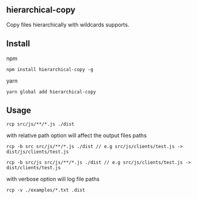 ## hierarchical-copy

Copy files hierarchically with wildcards supports.

## Install

npm
```
npm install hierarchical-copy -g
```

yarn
```
yarn global add hierarchical-copy
```

## Usage
```
rcp src/js/**/*.js ./dist
```

with relative path option will affect the output files paths
```
rcp -b src src/js/**/*.js ./dist // e.g src/js/clients/test.js -> dist/js/clients/test.js

rcp -b src/js src/js/**/*.js ./dist // e.g src/js/clients/test.js -> dist/clients/test.js
```

with verbose option will log file paths
```
rcp -v ./examples/*.txt .dist
```
